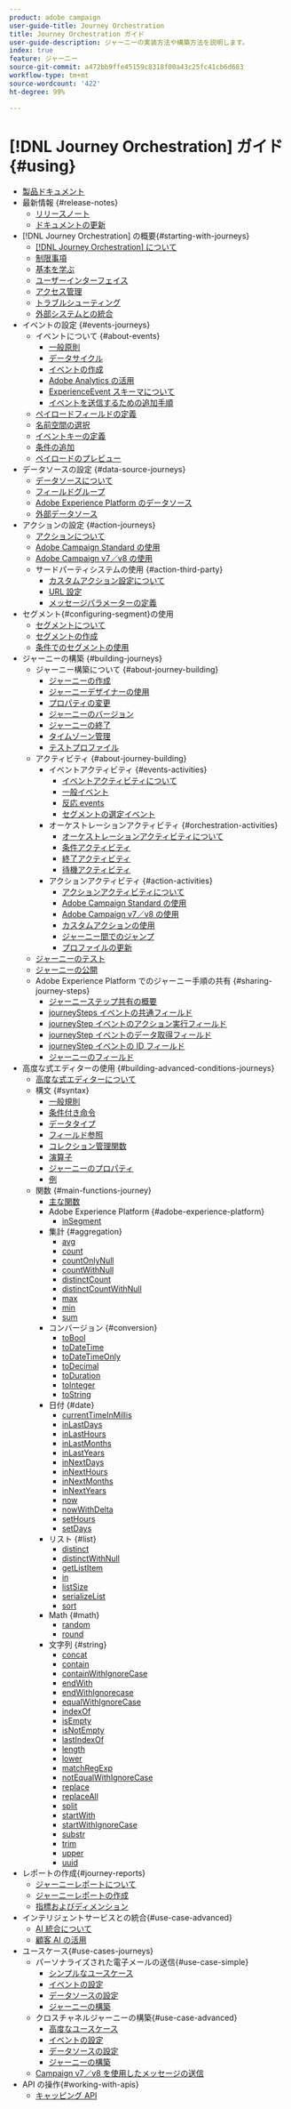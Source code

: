 ```yaml
---
product: adobe campaign
user-guide-title: Journey Orchestration
title: Journey Orchestration ガイド
user-guide-description: ジャーニーの実装方法や構築方法を説明します。
index: true
feature: ジャーニー
source-git-commit: a472bb9ffe45159c8318f00a43c25fc41cb6d683
workflow-type: tm+mt
source-wordcount: '422'
ht-degree: 99%

---
```



# [!DNL Journey Orchestration] ガイド {#using}

+ [製品ドキュメント](journey-orchestration-home.md)
+ 最新情報 {#release-notes}
   + [リリースノート](using/release-notes/release-notes.md)
   + [ドキュメントの更新](using/release-notes/documentation-updates.md)
+ [!DNL Journey Orchestration] の概要{#starting-with-journeys}
   + [ [!DNL Journey Orchestration] について](using/about/about-journey-orchestration.md)
   + [制限事項](using/about/limitations.md)
   + [基本を学ぶ](using/about/get-started.md)
   + [ユーザーインターフェイス](using/about/user-interface.md)
   + [アクセス管理](using/about/access-management.md)
   + [トラブルシューティング](using/about/troubleshooting.md)
   + [外部システムとの統合](using/about/external-systems.md)
+ イベントの設定 {#events-journeys}
   + イベントについて {#about-events}
      + [一般原則](using/event/about-events.md)
      + [データサイクル](using/event/about-data-cycle.md)
      + [イベントの作成](using/event/about-creating.md)
      + [Adobe Analytics の活用](using/event/about-analytics.md)
      + [ExperienceEvent スキーマについて](using/event/experience-event-schema.md)
      + [イベントを送信するための追加手順](using/event/additional-steps-to-send-events-to-journey-orchestration.md)
   + [ペイロードフィールドの定義](using/event/defining-the-payload-fields.md)
   + [名前空間の選択](using/event/selecting-the-namespace.md)
   + [イベントキーの定義](using/event/defining-the-event-key.md)
   + [条件の追加](using/event/adding-a-condition.md)
   + [ペイロードのプレビュー](using/event/previewing-the-payload.md)
+ データソースの設定 {#data-source-journeys}
   + [データソースについて](using/datasource/about-data-sources.md)
   + [フィールドグループ](using/datasource/field-groups.md)
   + [Adobe Experience Platform のデータソース](using/datasource/adobe-experience-platform-data-source.md)
   + [外部データソース](using/datasource/external-data-sources.md)
+ アクションの設定 {#action-journeys}
   + [アクションについて](using/action/action.md)
   + [Adobe Campaign Standard の使用](using/action/working-with-adobe-campaign.md)
   + [Adobe Campaign v7／v8 の使用](using/action/acc-action.md)
   + サードパーティシステムの使用 {#action-third-party}
      + [カスタムアクション設定について](using/action/about-custom-action-configuration.md)
      + [URL 設定](using/action/url-configuration.md)
      + [メッセージパラメーターの定義](using/action/defining-the-message-parameters.md)
+ セグメント{#configuring-segment}の使用
   + [セグメントについて](using/segment/about-segments.md)
   + [セグメントの作成](using/segment/creating-a-segment.md)
   + [条件でのセグメントの使用](using/segment/using-a-segment.md)
+ ジャーニーの構築 {#building-journeys}
   + ジャーニー構築について {#about-journey-building}
      + [ジャーニーの作成](using/building-journeys/journey.md)
      + [ジャーニーデザイナーの使用](using/building-journeys/using-the-journey-designer.md)
      + [プロパティの変更](using/building-journeys/changing-properties.md)
      + [ジャーニーのバージョン](using/building-journeys/journey-versions.md)
      + [ジャーニーの終了](using/building-journeys/terminating-a-journey.md)
      + [タイムゾーン管理](using/building-journeys/timezone-management.md)
      + [テストプロファイル](using/building-journeys/creating-test-profiles.md)
   + アクティビティ {#about-journey-building}
      + イベントアクティビティ {#events-activities}
         + [イベントアクティビティについて](using/building-journeys/event-activities.md)
         + [一般イベント](using/building-journeys/general-events.md)
         + [反応 events](using/building-journeys/reaction-events.md)
         + [セグメントの選定イベント](using/building-journeys/segment-qualification-events.md)
      + オーケストレーションアクティビティ {#orchestration-activities}
         + [オーケストレーションアクティビティについて](using/building-journeys/about-orchestration-activities.md)
         + [条件アクティビティ](using/building-journeys/condition-activity.md)
         + [終了アクティビティ](using/building-journeys/end-activity.md)
         + [待機アクティビティ](using/building-journeys/wait-activity.md)
      + アクションアクティビティ {#action-activities}
         + [アクションアクティビティについて](using/building-journeys/about-action-activities.md)
         + [Adobe Campaign Standard の使用](using/building-journeys/using-adobe-campaign-actions.md)
         + [Adobe Campaign v7／v8 の使用](using/building-journeys/using-adobe-campaign-classic.md)
         + [カスタムアクションの使用](using/building-journeys/using-custom-actions.md)
         + [ジャーニー間でのジャンプ](using/building-journeys/jump.md)
         + [プロファイルの更新](using/building-journeys/update-profiles.md)
   + [ジャーニーのテスト](using/building-journeys/testing-the-journey.md)
   + [ジャーニーの公開](using/building-journeys/publishing-the-journey.md)
   + Adobe Experience Platform でのジャーニー手順の共有 {#sharing-journey-steps}
      + [ジャーニーステップ共有の概要](using/building-journeys/sharing-overview.md)
      + [journeySteps イベントの共通フィールド](using/building-journeys/sharing-common-fields.md)
      + [journeyStep イベントのアクション実行フィールド](using/building-journeys/sharing-execution-fields.md)
      + [journeyStep イベントのデータ取得フィールド](using/building-journeys/sharing-fetch-fields.md)
      + [journeyStep イベントの ID フィールド](using/building-journeys/sharing-identity-fields.md)
      + [ジャーニーのフィールド](using/building-journeys/sharing-journey-fields.md)
+ 高度な式エディターの使用 {#building-advanced-conditions-journeys}
   + [高度な式エディターについて](using/expression/expressionadvanced.md)
   + 構文 {#syntax}
      + [一般規則](using/expression/generalities.md)
      + [条件付き命令](using/expression/conditional-instruction.md)
      + [データタイプ](using/expression/data-types.md)
      + [フィールド参照](using/expression/field-references.md)
      + [コレクション管理関数](using/expression/collection-management-functions.md)
      + [演算子](using/expression/operators.md)
      + [ジャーニーのプロパティ](using/expression/journey-properties.md)
      + [例](using/expression/advanced-editor-use-cases.md)
   + 関数 {#main-functions-journey}
      + [主な関数](using/expression/functions.md)
      + Adobe Experience Platform {#adobe-experience-platform}
         + [inSegment](using/functions/functioninsegment.md)
      + 集計 {#aggregation}
         + [avg](using/functions/functionavg.md)
         + [count](using/functions/functioncount.md)
         + [countOnlyNull](using/functions/functioncountonlynull.md)
         + [countWithNull](using/functions/functioncountwithnull.md)
         + [distinctCount](using/functions/functiondistinctcount.md)
         + [distinctCountWithNull](using/functions/functiondistinctcountwithnull.md)
         + [max](using/functions/functionmax.md)
         + [min](using/functions/functionmin.md)
         + [sum](using/functions/functionsum.md)
      + コンバージョン {#conversion}
         + [toBool](using/functions/functiontobool.md)
         + [toDateTime](using/functions/functiontodatetime.md)
         + [toDateTimeOnly](using/functions/functiontodatetimeonly.md)
         + [toDecimal](using/functions/functiontodecimal.md)
         + [toDuration](using/functions/functiontoduration.md)
         + [toInteger](using/functions/functiontointeger.md)
         + [toString](using/functions/functiontostring.md)
      + 日付 {#date}
         + [currentTimeInMillis](using/functions/functioncurrenttimeinmillis.md)
         + [inLastDays](using/functions/functioninlastdays.md)
         + [inLastHours](using/functions/functioninlasthours.md)
         + [inLastMonths](using/functions/functioninlastmonths.md)
         + [inLastYears](using/functions/functioninlastyears.md)
         + [inNextDays](using/functions/functioninnextdays.md)
         + [inNextHours](using/functions/functioninnexthours.md)
         + [inNextMonths](using/functions/functioninnextmonths.md)
         + [inNextYears](using/functions/functioninnextyears.md)
         + [now](using/functions/functionnow.md)
         + [nowWithDelta](using/functions/functionnowwithdelta.md)
         + [setHours](using/functions/functionsethours.md)
         + [setDays](using/functions/functionsetdays.md)
      + リスト {#list}
         + [distinct](using/functions/functiondistinct.md)
         + [distinctWithNull](using/functions/functiondistinctwithnull.md)
         + [getListItem](using/functions/functiongetlistitem.md)
         + [in](using/functions/functionin.md)
         + [listSize](using/functions/functionlistsize.md)
         + [serializeList](using/functions/functionserializelist.md)
         + [sort](using/functions/functionsort.md)
      + Math {#math}
         + [random](using/functions/functionrandom.md)
         + [round](using/functions/functionround.md)
      + 文字列 {#string}
         + [concat](using/functions/functionconcat.md)
         + [contain](using/functions/functioncontain.md)
         + [containWithIgnoreCase](using/functions/functioncontainwithignorecase.md)
         + [endWith](using/functions/functionendwith.md)
         + [endWithIgnorecase](using/functions/functionendwithignorecase.md)
         + [equalWithIgnoreCase](using/functions/functionequalignorecase.md)
         + [indexOf](using/functions/functionindexof.md)
         + [isEmpty](using/functions/functionisempty.md)
         + [isNotEmpty](using/functions/functionisnotempty.md)
         + [lastIndexOf](using/functions/functionlastindexof.md)
         + [length](using/functions/functionlength.md)
         + [lower](using/functions/functionlower.md)
         + [matchRegExp](using/functions/functionmatchregexp.md)
         + [notEqualWithIgnoreCase](using/functions/functionnotequalignorecase.md)
         + [replace](using/functions/functionreplace.md)
         + [replaceAll](using/functions/functionreplaceall.md)
         + [split](using/functions/functionsplit.md)
         + [startWith](using/functions/functionstartwith.md)
         + [startWithIgnoreCase](using/functions/functionstartwithignorecase.md)
         + [substr](using/functions/functionsubstr.md)
         + [trim](using/functions/functiontrim.md)
         + [upper](using/functions/functionupper.md)
         + [uuid](using/functions/functionuuid.md)
+ レポートの作成{#journey-reports}
   + [ジャーニーレポートについて](using/reporting/about-journey-reports.md)
   + [ジャーニーレポートの作成](using/reporting/creating-your-journey-reports.md)
   + [指標およびディメンション](using/reporting/metrics-and-dimensions.md)
+ インテリジェントサービスとの統合{#use-case-advanced}
   + [AI 統合について](using/ai-services/ai-services-overview.md)
   + [顧客 AI の活用](using/ai-services/leveraging-customer-ai.md)
+ ユースケース{#use-cases-journeys}
   + パーソナライズされた電子メールの送信{#use-case-simple}
      + [シンプルなユースケース](using/usecase/about-the-simple-use-case.md)
      + [イベントの設定](using/usecase/configuring-the-event.md)
      + [データソースの設定](using/usecase/configuring-the-data-source.md)
      + [ジャーニーの構築](using/usecase/simple-uc-building-the-journey.md)
   + クロスチャネルジャーニーの構築{#use-case-advanced}
      + [高度なユースケース](using/usecase/about-the-advanced-use-case.md)
      + [イベントの設定](using/usecase/configuring-the-events.md)
      + [データソースの設定](using/usecase/configuring-the-data-sources.md)
      + [ジャーニーの構築](using/usecase/building-the-journey.md)
   + [Campaign v7／v8 を使用したメッセージの送信](using/usecase/campaign-classic-use-case.md)
+ API の操作{#working-with-apis}
   + [キャッピング API](using/api/capping.md)
